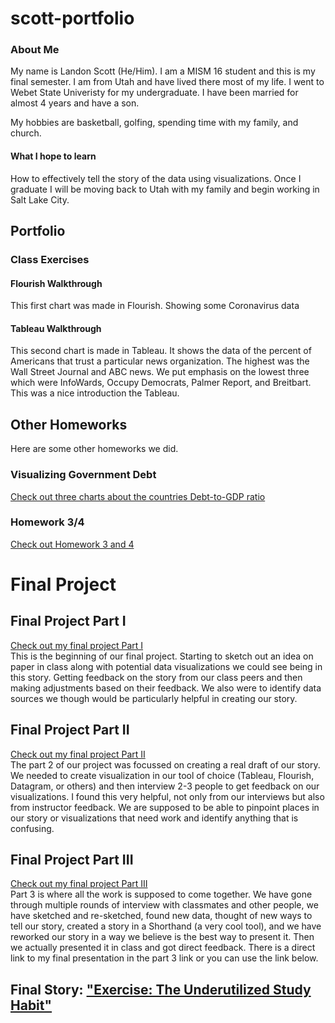 # scott-portfolio

### About Me
My name is Landon Scott (He/Him). I am a MISM 16 student and this is my final semester. I am from Utah and have lived there most of my life. I went to Webet State Univeristy for my undergraduate. I have been married for almost 4 years and have a son. 

My hobbies are basketball, golfing, spending time with my family, and church. 

#### What I hope to learn
How to effectively tell the story of the data using visualizations. Once I graduate I will be moving back to Utah with my family and begin working in Salt Lake City. 

## Portfolio
### Class Exercises
#### Flourish Walkthrough
This first chart was made in Flourish. Showing some Coronavirus data
<div class="flourish-embed flourish-chart" data-src="visualisation/8531417"><script src="https://public.flourish.studio/resources/embed.js"></script></div>

#### Tableau Walkthrough
This second chart is made in Tableau. It shows the data of the percent of Americans that trust a particular news organization. The highest was the Wall Street Journal and ABC news. We put emphasis on the lowest three which were InfoWards, Occupy Democrats, Palmer Report, and Breitbart. This was a nice introduction the Tableau. 
<div class='tableauPlaceholder' id='viz1643829728504' style='position: relative'><object class='tableauViz'  style='display:none;'><param name='host_url' value='https%3A%2F%2Fpublic.tableau.com%2F' /> <param name='embed_code_version' value='3' /> <param name='site_root' value='' /><param name='name' value='TableauDemo_16438297130700&#47;NewDataViz' /><param name='tabs' value='no' /><param name='toolbar' value='yes' /><param name='animate_transition' value='yes' /><param name='display_static_image' value='yes' /><param name='display_spinner' value='yes' /><param name='display_overlay' value='yes' /><param name='display_count' value='yes' /><param name='language' value='en-US' /><param name='filter' value='publish=yes' /></object></div>
<script type='text/javascript'>
  var divElement = document.getElementById('viz1643829728504');
  var vizElement = divElement.getElementsByTagName('object')[0];
  vizElement.style.width='100%';vizElement.style.height=(divElement.offsetWidth*0.75)+'px';
  var scriptElement = document.createElement('script');
  scriptElement.src = 'https://public.tableau.com/javascripts/api/viz_v1.js';
  vizElement.parentNode.insertBefore(scriptElement, vizElement);
</script>

## Other Homeworks
Here are some other homeworks we did. 

### Visualizing Government Debt
[Check out three charts about the countries Debt-to-GDP ratio](/dataviz2.md)

### Homework 3/4
[Check out Homework 3 and 4](homework3and4.md)

# Final Project
## Final Project Part I
[Check out my final project Part I](final_project_LandonScott.md)<br>
This is the beginning of our final project. Starting to sketch out an idea on paper in class along with potential data visualizations we could see being in this story. 
Getting feedback on the story from our class peers and then making adjustments based on their feedback. We also were to identify data sources we though would be particularly helpful in creating our story. 

## Final Project Part II
[Check out my final project Part II](final_project_part2.md)<br>
The part 2 of our project was focussed on creating a real draft of our story. We needed to create visualization in our tool of choice (Tableau, Flourish, Datagram, or others) and then interview 2-3 people to get feedback on our visualizations. I found this very helpful, not only from our interviews but also from instructor feedback. We are supposed to be able to pinpoint places in our story or visualizations that need work and identify anything that is confusing. 

## Final Project Part III
[Check out my final project Part III](final_project_part3.md)<br>
Part 3 is where all the work is supposed to come together. We have gone through multiple rounds of interview with classmates and other people, we have sketched and re-sketched, found new data, thought of new ways to tell our story, created a story in a Shorthand (a very cool tool), and we have reworked our story in a way we believe is the best way to present it. Then we actually presented it in class and got direct feedback. There is a direct link to my final presentation in the part 3 link or you can use the link below.

## Final Story: ["Exercise: The Underutilized Study Habit"](https://carnegiemellon.shorthandstories.com/exercise-the-underutilized-study-habit/index.html)
